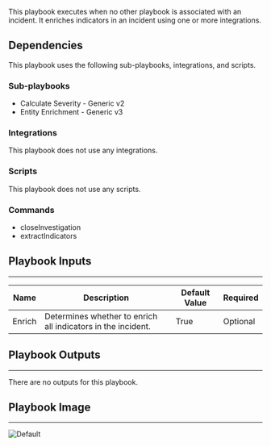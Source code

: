 This playbook executes when no other playbook is associated with an incident. It enriches indicators in an incident using one or more integrations.

## Dependencies

This playbook uses the following sub-playbooks, integrations, and scripts.

### Sub-playbooks

* Calculate Severity - Generic v2
* Entity Enrichment - Generic v3

### Integrations

This playbook does not use any integrations.

### Scripts

This playbook does not use any scripts.

### Commands

* closeInvestigation
* extractIndicators

## Playbook Inputs

---

| **Name** | **Description** | **Default Value** | **Required** |
| --- | --- | --- | --- |
| Enrich | Determines whether to enrich all indicators in the incident. | True | Optional |

## Playbook Outputs

---
There are no outputs for this playbook.

## Playbook Image

---

![Default](../doc_files/Default_8_0.png)
